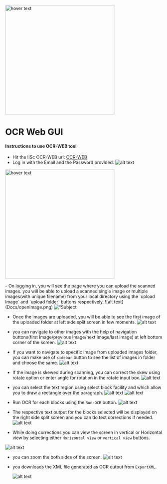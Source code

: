
  <p><img src="Docs/zoom.png" width="350" title="hover text"></p>

# OCR Web GUI
#### Instructions to use OCR-WEB tool

  - Hit the IISc OCR-WEB url:  [OCR-WEB](http://169.38.86.210:8080)
  - Log in with the Email and the Password provided.
  ![alt text](/src/assets/images/fitScrre%20(1).png)
  
  <p><img src="https://github.com/gangotrirg3/helloProject/blob/main/Docs/zoom.png" width="350" title="hover text"></p>
  - On logging in, you will see the page where you can upload the scanned images. you will be able to upload a scanned single image or multiple images(with unique filename)      from your local directory using the `upload Image` and `upload folder` buttons respectively.
    ![alt text](Docs/openImage.png)
    <img
src=“Docs/openImage.png”
raw=true
alt=“Subject Pronouns”
style=“margin-right: 10px;”
/>
    
    
  - Once the images are uploaded, you will be able to see the first image of the uploaded folder at left side split screen in few moments.
    ![alt text](Docs/fullScreen.png)
    
    
  - you can navigate to other images with the help of navigation buttons(first Image/previous Image/next Image/last Image) at left bottom corner of the screen.
     ![alt text](Docs/Navigation.png)
     
     
  - If you want to navigate to specific image from uploaded images folder, you can make use of `sidebar` button to see the list of images in folder and choose the same.
    ![alt text](Docs/SelectPage.png)
    
    
  - If the image is skewed during scanning, you can correct the skew using rotate option or enter angle for rotation in the rotate input box.
    ![alt text](Docs/rotate.png)
    
    
  - you can select the text region using select block facility and which allow you to draw a rectangle over the paragraph.
    ![alt text](Docs/selected%20block.png)
    ![alt text](Docs/blocks.png)
    
    
  - Run OCR for each blocks using the `Run-OCR` button.
    ![alt text](Docs/Run_ocr.png)
    
    
  - The respective text output for the blocks selected will be displayed on the right side split screen and you can do text corrections if needed.
   ![alt text](Docs/ocr_ouput.png)
  
  
  
  - While doing corrections you can view the screen in vertical or Horizontal view by selecting either `Horizontal view` or `vertical view` buttons.
  
   ![alt text](Docs/Layouts.png)
  
  - you can zoom the both sides of the screen.
    ![alt text](Docs/zoom.png)
    
    
  - you downloads the XML file generated as OCR output from `ExportXML`.
  
    ![alt text](Docs/extract.png)

